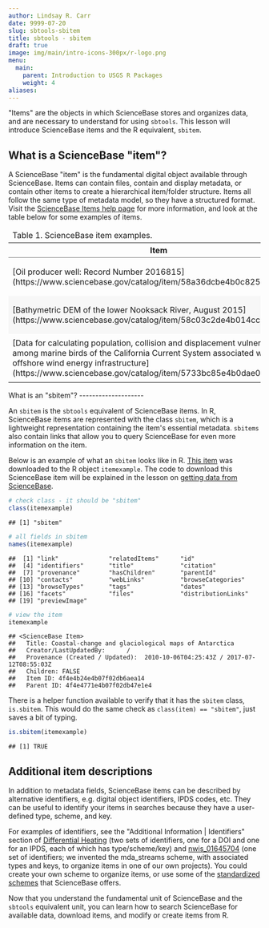 ```yaml
---
author: Lindsay R. Carr
date: 9999-07-20
slug: sbtools-sbitem
title: sbtools - sbitem
draft: true 
image: img/main/intro-icons-300px/r-logo.png
menu:
  main:
    parent: Introduction to USGS R Packages
    weight: 4
aliases: 
---
```

"Items" are the objects in which ScienceBase stores and organizes data, and are necessary to understand for using `sbtools`. This lesson will introduce ScienceBase items and the R equivalent, `sbitem`.

What is a ScienceBase "item"?
-----------------------------

A ScienceBase "item" is the fundamental digital object available through ScienceBase. Items can contain files, contain and display metadata, or contain other items to create a hierarchical item/folder structure. Items all follow the same type of metadata model, so they have a structured format. Visit the [ScienceBase Items help page](https://www.sciencebase.gov/about/content/sciencebase-items) for more information, and look at the table below for some examples of items.

<!--html_preserve-->
<table class="gmisc_table" style="border-collapse: collapse; margin-top: 1em; margin-bottom: 1em;">
<thead>
<tr>
<td colspan="2" style="text-align: left;">
Table 1. ScienceBase item examples.
</td>
</tr>
<tr>
<th style="border-bottom: 1px solid grey; border-top: 2px solid grey; text-align: center;">
Item
</th>
<th style="border-bottom: 1px solid grey; border-top: 2px solid grey; text-align: center;">
Description
</th>
</tr>
</thead>
<tbody>
<tr>
<td style="padding-bottom: 0.5em; padding-right: 0.5em; padding-top: 0.5em; text-align: left;">
[Oil producer well: Record Number 2016815](https://www.sciencebase.gov/catalog/item/58a36dcbe4b0c82512870172)
</td>
<td style="padding-bottom: 0.5em; padding-right: 0.5em; padding-top: 0.5em; text-align: left;">
a standalone item
</td>
</tr>
<tr style="background-color: #f7f7f7;">
<td style="padding-bottom: 0.5em; padding-right: 0.5em; padding-top: 0.5em; background-color: #f7f7f7; text-align: left;">
[Bathymetric DEM of the lower Nooksack River, August 2015](https://www.sciencebase.gov/catalog/item/58c03c2de4b014cc3a3bb802)
</td>
<td style="padding-bottom: 0.5em; padding-right: 0.5em; padding-top: 0.5em; background-color: #f7f7f7; text-align: left;">
item with files and metadata
</td>
</tr>
<tr>
<td style="padding-bottom: 0.5em; padding-right: 0.5em; padding-top: 0.5em; border-bottom: 2px solid grey; text-align: left;">
[Data for calculating population, collision and displacement vulnerability among marine birds of the California Current System associated with offshore wind energy infrastructure](https://www.sciencebase.gov/catalog/item/5733bc85e4b0dae0d5dd627b)
</td>
<td style="padding-bottom: 0.5em; padding-right: 0.5em; padding-top: 0.5em; border-bottom: 2px solid grey; text-align: left;">
item that contains files and child items
</td>
</tr>
</tbody>
</table>
<!--/html_preserve-->
What is an "sbitem"?
--------------------

An `sbitem` is the `sbtools` equivalent of ScienceBase items. In R, ScienceBase items are represented with the class `sbitem`, which is a lightweight representation containing the item's essential metadata. `sbitems` also contain links that allow you to query ScienceBase for even more information on the item.

Below is an example of what an `sbitem` looks like in R. [This item](https://www.sciencebase.gov/catalog/item/4f4e4b24e4b07f02db6aea14) was downloaded to the R object `itemexample`. The code to download this ScienceBase item will be explained in the lesson on [getting data from ScienceBase](#sbtools-download).

``` r
# check class - it should be "sbitem"
class(itemexample)
```

    ## [1] "sbitem"

``` r
# all fields in sbitem
names(itemexample)
```

    ##  [1] "link"              "relatedItems"      "id"               
    ##  [4] "identifiers"       "title"             "citation"         
    ##  [7] "provenance"        "hasChildren"       "parentId"         
    ## [10] "contacts"          "webLinks"          "browseCategories" 
    ## [13] "browseTypes"       "tags"              "dates"            
    ## [16] "facets"            "files"             "distributionLinks"
    ## [19] "previewImage"

``` r
# view the item
itemexample
```

    ## <ScienceBase Item> 
    ##   Title: Coastal-change and glaciological maps of Antarctica
    ##   Creator/LastUpdatedBy:      / 
    ##   Provenance (Created / Updated):  2010-10-06T04:25:43Z / 2017-07-12T08:55:03Z
    ##   Children: FALSE
    ##   Item ID: 4f4e4b24e4b07f02db6aea14
    ##   Parent ID: 4f4e4771e4b07f02db47e1e4

There is a helper function available to verify that it has the `sbitem` class, `is.sbitem`. This would do the same check as `class(item) == "sbitem"`, just saves a bit of typing.

``` r
is.sbitem(itemexample)
```

    ## [1] TRUE

Additional item descriptions
----------------------------

In addition to metadata fields, ScienceBase items can be described by alternative identifiers, e.g. digital object identifiers, IPDS codes, etc. They can be useful to identify your items in searches because they have a user-defined type, scheme, and key.

For examples of identifiers, see the "Additional Information | Identifiers" section of [Differential Heating](https://www.sciencebase.gov/catalog/item/580587a2e4b0824b2d1c1f23) (two sets of identifiers, one for a DOI and one for an IPDS, each of which has type/scheme/key) and [nwis\_01645704](https://www.sciencebase.gov/catalog/item/556f2055e4b0d9246a9fc9f7) (one set of identifiers; we invented the mda\_streams scheme, with associated types and keys, to organize items in one of our own projects). You could create your own scheme to organize items, or use some of the [standardized schemes](https://www.sciencebase.gov/vocab/categories?offset=10&max=10&parentId=528e99f7e4b05d51c7038afd) that ScienceBase offers.

Now that you understand the fundamental unit of ScienceBase and the `sbtools` equivalent unit, you can learn how to search ScienceBase for available data, download items, and modify or create items from R.

